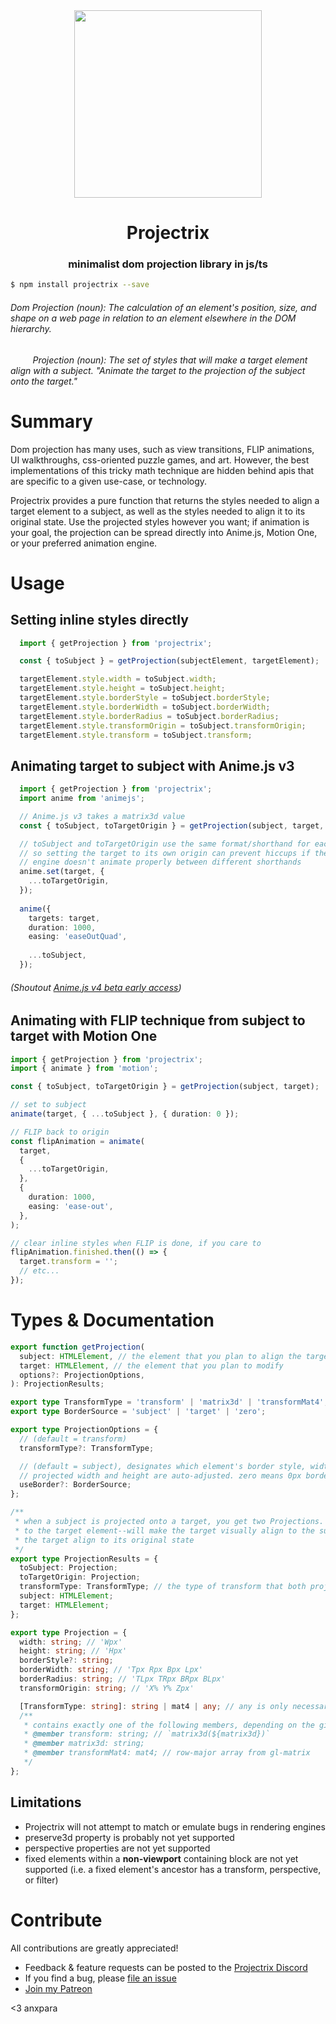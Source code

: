 <!-- prettier-ignore-start -->

<div align="center">
    <img width="300px" src="https://i.imgur.com/BRPoG7B.png"/>
    <h1>Projectrix</h1>
    <h3 align="center">minimalist dom projection library in js/ts</h3>
</div>

```bash
$ npm install projectrix --save
```
###### Dom Projection (noun): The calculation of an element's position, size, and shape on a web page in relation to an element elsewhere in the DOM hierarchy.
###### &nbsp;&nbsp;&nbsp;&nbsp;&nbsp;&nbsp;&nbsp;&nbsp;&nbsp;Projection (noun): The set of styles that will make a target element align with a subject. "Animate the target to the projection of the subject onto the target."

# Summary

Dom projection has many uses, such as view transitions, FLIP animations, UI walkthroughs, css-oriented puzzle games, and art. However, the best implementations of this tricky math technique are hidden behind apis that are specific to a given use-case, or technology.

Projectrix provides a pure function that returns the styles needed to align a target element to a subject, as well as the styles needed to align it to its original state. Use the projected styles however you want; if animation is your goal, the projection can be spread directly into Anime.js, Motion One, or your preferred animation engine.

# Usage

## Setting inline styles directly

```ts
  import { getProjection } from 'projectrix';

  const { toSubject } = getProjection(subjectElement, targetElement);

  targetElement.style.width = toSubject.width;
  targetElement.style.height = toSubject.height;
  targetElement.style.borderStyle = toSubject.borderStyle;
  targetElement.style.borderWidth = toSubject.borderWidth;
  targetElement.style.borderRadius = toSubject.borderRadius;
  targetElement.style.transformOrigin = toSubject.transformOrigin;
  targetElement.style.transform = toSubject.transform;
```

## Animating target to subject with Anime.js v3

```ts
  import { getProjection } from 'projectrix';
  import anime from 'animejs';

  // Anime.js v3 takes a matrix3d value
  const { toSubject, toTargetOrigin } = getProjection(subject, target, { transformType: 'matrix3d'});

  // toSubject and toTargetOrigin use the same format/shorthand for each value,
  // so setting the target to its own origin can prevent hiccups if the animation
  // engine doesn't animate properly between different shorthands
  anime.set(target, {
    ...toTargetOrigin,
  });
  
  anime({
    targets: target,
    duration: 1000,
    easing: 'easeOutQuad',
  
    ...toSubject,
  });
```

###### (Shoutout [Anime.js v4 beta early access](https://github.com/sponsors/juliangarnier))

## Animating with FLIP technique from subject to target with Motion One

```ts
import { getProjection } from 'projectrix';
import { animate } from 'motion';

const { toSubject, toTargetOrigin } = getProjection(subject, target);

// set to subject
animate(target, { ...toSubject }, { duration: 0 });

// FLIP back to origin
const flipAnimation = animate(
  target,
  {
    ...toTargetOrigin,
  },
  {
    duration: 1000,
    easing: 'ease-out',
  },
);

// clear inline styles when FLIP is done, if you care to
flipAnimation.finished.then(() => {
  target.transform = '';
  // etc...
});
```

# Types & Documentation

```ts
export function getProjection(
  subject: HTMLElement, // the element that you plan to align the target to
  target: HTMLElement, // the element that you plan to modify
  options?: ProjectionOptions,
): ProjectionResults;

export type TransformType = 'transform' | 'matrix3d' | 'transformMat4';
export type BorderSource = 'subject' | 'target' | 'zero';

export type ProjectionOptions = {
  // (default = transform)
  transformType?: TransformType;

  // (default = subject), designates which element's border style, width, and radius to match.
  // projected width and height are auto-adjusted. zero means 0px border width. 
  useBorder?: BorderSource; 
};

/**
 * when a subject is projected onto a target, you get two Projections. 'toSubject' contains the set of styles that--when applied
 * to the target element--will make the target visually align to the subject. the styles in 'toTargetOrigin' will make
 * the target align to its original state
 */
export type ProjectionResults = {
  toSubject: Projection;
  toTargetOrigin: Projection;
  transformType: TransformType; // the type of transform that both projections contain
  subject: HTMLElement;
  target: HTMLElement;
};

export type Projection = {
  width: string; // 'Wpx'
  height: string; // 'Hpx'
  borderStyle?: string;
  borderWidth: string; // 'Tpx Rpx Bpx Lpx'
  borderRadius: string; // 'TLpx TRpx BRpx BLpx'
  transformOrigin: string; // 'X% Y% Zpx'

  [TransformType: string]: string | mat4 | any; // any is only necessary to allow spreading into anime.js, motion one, etc.
  /**
   * contains exactly one of the following members, depending on the given transformType option:
   * @member transform: string; // `matrix3d(${matrix3d})`
   * @member matrix3d: string;
   * @member transformMat4: mat4; // row-major array from gl-matrix
   */
};
```

## Limitations

- Projectrix will not attempt to match or emulate bugs in rendering engines
- preserve3d property is probably not yet supported
- perspective properties are not yet supported
- fixed elements within a **non-viewport** containing block are not yet supported (i.e. a fixed element's ancestor has a transform, perspective, or filter)

# Contribute

All contributions are greatly appreciated!

- Feedback & feature requests can be posted to the [Projectrix Discord](https://discord.gg/YxVAUFqW4e)
- If you find a bug, please [file an issue](https://github.com/anxpara/projectrix/issues)
- [Join my Patreon](https://www.patreon.com/anxpara)


<3 anxpara

<!-- prettier-ignore-end -->
